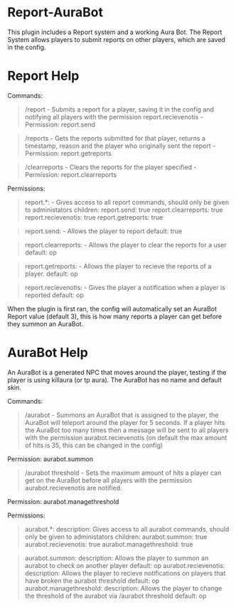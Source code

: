# Report-AuraBot

This plugin includes a Report system and a working Aura Bot.
The Report System allows players to submit reports on other players, which are saved in the config.

# Report Help

Commands:

> /report <name> <reason> - Submits a report for a player, saving it in the config and notifying all players with the permission report.recievenotis -
  Permission: report.send
  
> /reports <name> - Gets the reports submitted for that player, returns a timestamp, reason and the player who originally sent the report - 
  Permission: report.getreports
  
> /clearreports <name> - Clears the reports for the player specified - 
  Permission: report.clearreports
  
Permissions:
  >  report.*:
    - Gives access to all report commands, should only be given to administators
    children:
      report.send: true
      report.clearreports: true
      report.recievenotis: true
      report.getreports: true
      
  > report.send:
      - Allows the player to report
      default: true
      
  > report.clearreports:
      - Allows the player to clear the reports for a user
      default: op
      
  > report.getreports:
      - Allows the player to recieve the reports of a player.
      default: op
      
  > report.recievenotis:
      - Gives the player a notification when a player is reported
      default: op
      
When the plugin is first ran, the config will automatically set an AuraBot Report value (default 3), this is how many reports a player can get before they summon an AuraBot.

# AuraBot Help

An AuraBot is a generated NPC that moves around the player, testing if the player is using killaura (or tp aura).
The AuraBot has no name and default skin.

Commands:

> /aurabot <name> - Summons an AuraBot that is assigned to the player, the AuraBot will teleport around the player for 5 seconds. If a player hits the AuraBot too many times then a message will be sent to all players with the permission aurabot.recievenotis (on default the max amount of hits is 35, this can be changed in the config)
  
  Permission: aurabot.summon
  
> /aurabot threshold <int> - Sets the maximum amount of hits a player can get on the AuraBot before all players with the permission aurabot.recievenotis are notified.
  
  Permission: aurabot.managethreshold
  
Permissions:

  > aurabot.*:
    description: Gives access to all aurabot commands, should only be given to administators
    children:
      aurabot.summon: true
      aurabot.recievenotis: true
      aurabot.managethreshold: true

  > aurabot.summon:
      description: Allows the player to summon an aurabot to check on another player
      default: op
  > aurabot.recievenotis:
      description: Allows the player to recieve notifications on players that have broken the aurabot threshold
      default: op
  > aurabot.managethreshold:
      description: Allows the player to change the threshold of the aurabot via /aurabot threshold <int>
      default: op
  

  

      


